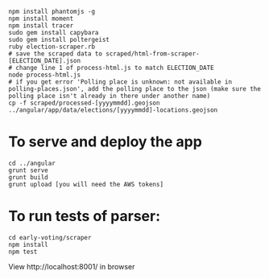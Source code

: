     npm install phantomjs -g
    npm install moment
    npm install tracer
    sudo gem install capybara
    sudo gem install poltergeist
    ruby election-scraper.rb
    # save the scraped data to scraped/html-from-scraper-[ELECTION_DATE].json
    # change line 1 of process-html.js to match ELECTION_DATE
    node process-html.js
    # if you get error 'Polling place is unknown: not available in polling-places.json', add the polling place to the json (make sure the polling place isn't already in there under another name)
    cp -f scraped/processed-[yyyymmdd].geojson ../angular/app/data/elections/[yyyymmdd]-locations.geojson

# To serve and deploy the app
    cd ../angular
    grunt serve
    grunt build
    grunt upload [you will need the AWS tokens]

# To run tests of parser:
    cd early-voting/scraper
    npm install
    npm test

View http://localhost:8001/ in browser

